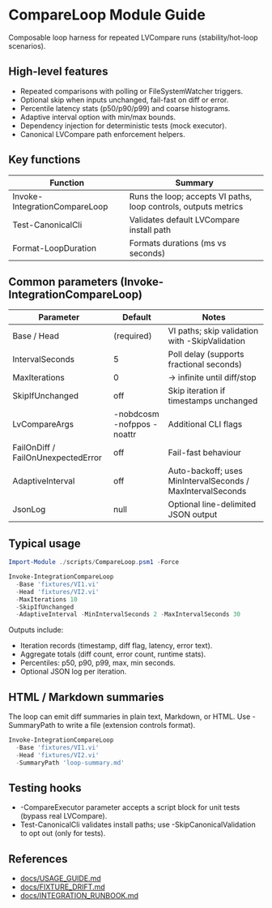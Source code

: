 <!-- markdownlint-disable-next-line MD041 -->
# CompareLoop Module Guide

Composable loop harness for repeated LVCompare runs (stability/hot-loop scenarios).

## High-level features

- Repeated comparisons with polling or FileSystemWatcher triggers.
- Optional skip when inputs unchanged, fail-fast on diff or error.
- Percentile latency stats (p50/p90/p99) and coarse histograms.
- Adaptive interval option with min/max bounds.
- Dependency injection for deterministic tests (mock executor).
- Canonical LVCompare path enforcement helpers.

## Key functions

| Function | Summary |
| -------- | ------- |
| Invoke-IntegrationCompareLoop | Runs the loop; accepts VI paths, loop controls, outputs metrics |
| Test-CanonicalCli | Validates default LVCompare install path |
| Format-LoopDuration | Formats durations (ms vs seconds) |

## Common parameters (Invoke-IntegrationCompareLoop)

| Parameter | Default | Notes |
| --------- | ------- | ----- |
| Base / Head | (required) | VI paths; skip validation with -SkipValidation |
| IntervalSeconds | 5 | Poll delay (supports fractional seconds) |
| MaxIterations | 0 |   → infinite until diff/stop |
| SkipIfUnchanged | off | Skip iteration if timestamps unchanged |
| LvCompareArgs | -nobdcosm -nofppos -noattr | Additional CLI flags |
| FailOnDiff / FailOnUnexpectedError | off | Fail-fast behaviour |
| AdaptiveInterval | off | Auto-backoff; uses MinIntervalSeconds / MaxIntervalSeconds |
| JsonLog | null | Optional line-delimited JSON output |

## Typical usage

```powershell
Import-Module ./scripts/CompareLoop.psm1 -Force

Invoke-IntegrationCompareLoop
  -Base 'fixtures/VI1.vi'
  -Head 'fixtures/VI2.vi'
  -MaxIterations 10
  -SkipIfUnchanged
  -AdaptiveInterval -MinIntervalSeconds 2 -MaxIntervalSeconds 30
```

Outputs include:

- Iteration records (timestamp, diff flag, latency, error text).
- Aggregate totals (diff count, error count, runtime stats).
- Percentiles: p50, p90, p99, max, min seconds.
- Optional JSON log per iteration.

## HTML / Markdown summaries

The loop can emit diff summaries in plain text, Markdown, or HTML.
Use -SummaryPath to write a file (extension controls format).

```powershell
Invoke-IntegrationCompareLoop
  -Base 'fixtures/VI1.vi'
  -Head 'fixtures/VI2.vi'
  -SummaryPath 'loop-summary.md'
```

## Testing hooks

- -CompareExecutor parameter accepts a script block for unit tests (bypass real LVCompare).
- Test-CanonicalCli validates install paths; use -SkipCanonicalValidation to opt out (only for tests).

## References

- [docs/USAGE_GUIDE.md](./USAGE_GUIDE.md)
- [docs/FIXTURE_DRIFT.md](./FIXTURE_DRIFT.md)
- [docs/INTEGRATION_RUNBOOK.md](./INTEGRATION_RUNBOOK.md)
